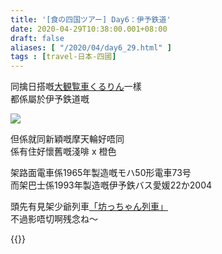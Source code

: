 ```yaml
---
title: '[食の四国ツアー] Day6：伊予鉄道'
date: 2020-04-29T10:38:00.001+08:00
draft: false
aliases: [ "/2020/04/day6_29.html" ]
tags : [travel-日本-四國]
---
```


同擒日搭嘅[大観覧車くるりん](https://hidie.net/shikoku5i/)一樣  
都係屬於伊予鉄道嘅  

![](/images/shikoku6c.jpg)

但係就同新穎嘅摩天輪好唔同  
係有住好懷舊嘅淺啡 x 橙色   
  
架路面電車係1965年製造嘅モハ50形電車73号  
而架巴士係1993年製造嘅伊予鉄バス愛媛22か2004  
  
頭先有見架少爺列車[「坊っちゃん列車」](https://hidie.net/shikoku4h/)  
不過影唔切啊残念ね～  
  

{{<shikoku>}}
  
